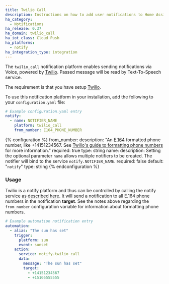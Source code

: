 ```yaml
---
title: Twilio Call
description: Instructions on how to add user notifications to Home Assistant.
ha_category:
  - Notifications
ha_release: 0.37
ha_domain: twilio_call
ha_iot_class: Cloud Push
ha_platforms:
  - notify
ha_integration_type: integration
---
```


The `twilio_call` notification platform enables sending notifications via Voice, powered by [Twilio](https://twilio.com).
Passed message will be read by Text-To-Speech service.

The requirement is that you have setup [Twilio](/integrations/twilio/).

To use this notification platform in your installation, add the following to your `configuration.yaml` file:

```yaml
# Example configuration.yaml entry
notify:
  - name: NOTIFIER_NAME
    platform: twilio_call
    from_number: E164_PHONE_NUMBER
```

{% configuration %}
from_number:
  description: "An [E.164](https://en.wikipedia.org/wiki/E.164) formatted phone number, like +14151234567. See [Twilio's guide to formatting phone numbers](https://www.twilio.com/help/faq/phone-numbers/how-do-i-format-phone-numbers-to-work-internationally) for more information."
  required: true
  type: string
name:
  description: Setting the optional parameter `name` allows multiple notifiers to be created. The notifier will bind to the service `notify.NOTIFIER_NAME`.
  required: false
  default: "`notify`"
  type: string
{% endconfiguration %}

### Usage

Twilio is a notify platform and thus can be controlled by calling the notify service [as described here](/integrations/notify/). It will send a notification to all E.164 phone numbers in the notification **target**. See the notes above regarding the `from_number` configuration variable for information about formatting phone numbers.

```yaml
# Example automation notification entry
automation:
  - alias: "The sun has set"
    trigger:
      platform: sun
      event: sunset
    action:
      service: notify.twilio_call
      data:
        message: "The sun has set"
        target:
          - +14151234567
          - +15105555555
```
